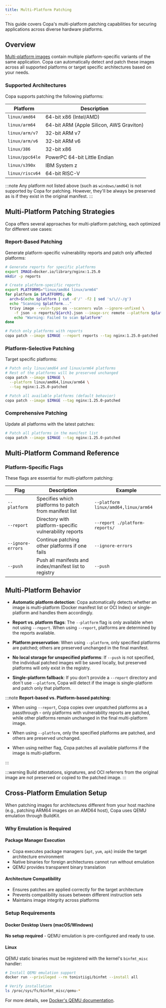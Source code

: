 ```yaml
---
title: Multi-Platform Patching
---
```


This guide covers Copa's multi-platform patching capabilities for securing applications across diverse hardware platforms.

## Overview

[Multi-platform images](https://docs.docker.com/build/building/multi-platform/) contain multiple platform-specific variants of the same application. Copa can automatically detect and patch these images across all supported platforms or target specific architectures based on your needs.

### Supported Architectures

Copa supports patching the following platforms:

| Platform        | Description                              |
| --------------- | ---------------------------------------- |
| `linux/amd64`   | 64-bit x86 (Intel/AMD)                   |
| `linux/arm64`   | 64-bit ARM (Apple Silicon, AWS Graviton) |
| `linux/arm/v7`  | 32-bit ARM v7                            |
| `linux/arm/v6`  | 32-bit ARM v6                            |
| `linux/386`     | 32-bit x86                               |
| `linux/ppc64le` | PowerPC 64-bit Little Endian             |
| `linux/s390x`   | IBM System z                             |
| `linux/riscv64` | 64-bit RISC-V                            |

:::note
Any platform not listed above (such as `windows/amd64`) is not supported by Copa for patching. However, they'll be always be preserved as is if they exist in the original manifest.
:::

## Multi-Platform Patching Strategies

Copa offers several approaches for multi-platform patching, each optimized for different use cases:

### Report-Based Patching

Generate platform-specific vulnerability reports and patch only affected platforms:

```bash
# Generate reports for specific platforms
export IMAGE=docker.io/library/nginx:1.25.0
mkdir -p reports

# Create platform-specific reports
export PLATFORMS="linux/amd64 linux/arm64"
for platform in $PLATFORMS; do
  arch=$(echo $platform | cut -d'/' -f2 | sed 's/\//-/g')
  echo "Scanning $platform..."
  trivy image --vuln-type os --scanners vuln --ignore-unfixed \
    -f json -o reports/${arch}.json --image-src remote --platform $platform $IMAGE || \
    echo "Warning: Failed to scan $platform"
done

# Patch only platforms with reports
copa patch --image $IMAGE --report reports --tag nginx:1.25.0-patched
```

### Platform-Selective Patching

Target specific platforms:

```bash
# Patch only linux/amd64 and linux/arm64 platforms
# Rest of the platforms will be preserved unchanged
copa patch --image $IMAGE \
  --platform linux/amd64,linux/arm64 \
  --tag nginx:1.25.0-patched

# Patch all available platforms (default behavior)
copa patch --image $IMAGE --tag nginx:1.25.0-patched
```

### Comprehensive Patching

Update all platforms with the latest patches:

```bash
# Patch all platforms in the manifest list
copa patch --image $IMAGE --tag nginx:1.25.0-patched
```

## Multi-Platform Command Reference

### Platform-Specific Flags

These flags are essential for multi-platform patching:

| Flag              | Description                                            | Example                              |
| ----------------- | ------------------------------------------------------ | ------------------------------------ |
| `--platform`      | Specifies which platforms to patch from manifest list  | `--platform linux/amd64,linux/arm64` |
| `--report`        | Directory with platform-specific vulnerability reports | `--report ./platform-reports/`       |
| `--ignore-errors` | Continue patching other platforms if one fails         | `--ignore-errors`                    |
| `--push`          | Push all manifests and index/manifest list to registry | `--push`                             |

## Multi-Platform Behavior

- **Automatic platform detection**: Copa automatically detects whether an image is multi-platform (Docker manifest list or OCI Index) or single-platform and handles them accordingly.

- **Report vs. platform flags**: The `--platform` flag is only available when not using `--report`. When using `--report`, platforms are determined by the reports available.

- **Platform preservation**: When using `--platform`, only specified platforms are patched; others are preserved unchanged in the final manifest.

- **No local storage for unspecified platforms**: If `--push` is not specified, the individual patched images will be saved locally, but preserved platforms will only exist in the registry.

- **Single-platform fallback**: If you don't provide a `--report` directory and don't use `--platform`, Copa will detect if the image is single-platform and patch only that platform.

:::note
**Report-based vs. Platform-based patching:**

- When using `--report`, Copa copies over unpatched platforms as a passthrough - only platforms with vulnerability reports are patched, while other platforms remain unchanged in the final multi-platform image.

- When using `--platform`, only the specified platforms are patched, and others are preserved unchanged.

- When using neither flag, Copa patches all available platforms if the image is multi-platform.

:::

:::warning
Build attestations, signatures, and OCI referrers from the original image are not preserved or copied to the patched image.
:::

## Cross-Platform Emulation Setup

When patching images for architectures different from your host machine (e.g., patching ARM64 images on an AMD64 host), Copa uses QEMU emulation through BuildKit.

### Why Emulation is Required

#### Package Manager Execution

- Copa executes package managers (`apt`, `yum`, `apk`) inside the target architecture environment
- Native binaries for foreign architectures cannot run without emulation
- QEMU provides transparent binary translation

#### Architecture Compatibility

- Ensures patches are applied correctly for the target architecture
- Prevents compatibility issues between different instruction sets
- Maintains image integrity across platforms

### Setup Requirements

#### Docker Desktop Users (macOS/Windows)

**No setup required** - QEMU emulation is pre-configured and ready to use.

#### Linux

QEMU static binaries must be registered with the kernel's `binfmt_misc` handler:

```bash
# Install QEMU emulation support
docker run --privileged --rm tonistiigi/binfmt --install all

# Verify installation
ls /proc/sys/fs/binfmt_misc/qemu-*
```

For more details, see [Docker's QEMU documentation](https://docs.docker.com/build/building/multi-platform/#qemu).
